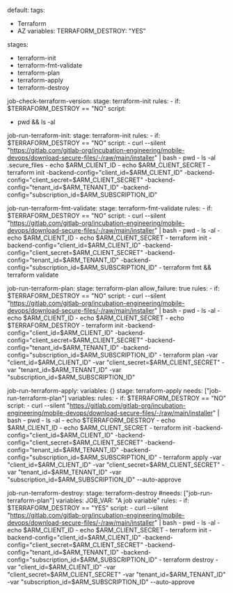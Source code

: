default:
  tags:
  - Terraform
  - AZ
variables:
  TERRAFORM_DESTROY: "YES"

stages:
  - terraform-init
  - terraform-fmt-validate
  - terraform-plan
  - terraform-apply
  - terraform-destroy

job-check-terraform-version:
  stage: terraform-init
  rules:
    - if: $TERRAFORM_DESTROY == "NO"
  script:
  - pwd && ls -al

job-run-terraform-init:
  stage: terraform-init
  rules:
    - if: $TERRAFORM_DESTROY == "NO"
  script:
    - curl --silent "https://gitlab.com/gitlab-org/incubation-engineering/mobile-devops/download-secure-files/-/raw/main/installer" | bash
    - pwd
    - ls -al .secure_files
    - echo $ARM_CLIENT_ID
    - echo $ARM_CLIENT_SECRET
    - terraform init -backend-config="client_id=$ARM_CLIENT_ID" -backend-config="client_secret=$ARM_CLIENT_SECRET" -backend-config="tenant_id=$ARM_TENANT_ID" -backend-config="subscription_id=$ARM_SUBSCRIPTION_ID"

job-run-terraform-fmt-validate:
  stage: terraform-fmt-validate
  rules:
    - if: $TERRAFORM_DESTROY == "NO"
  script:
    - curl --silent "https://gitlab.com/gitlab-org/incubation-engineering/mobile-devops/download-secure-files/-/raw/main/installer" | bash
    - pwd
    - ls -al
    - echo $ARM_CLIENT_ID
    - echo $ARM_CLIENT_SECRET
    - terraform init -backend-config="client_id=$ARM_CLIENT_ID" -backend-config="client_secret=$ARM_CLIENT_SECRET" -backend-config="tenant_id=$ARM_TENANT_ID" -backend-config="subscription_id=$ARM_SUBSCRIPTION_ID"
    - terraform fmt && terraform validate

job-run-terraform-plan:
  stage: terraform-plan
  allow_failure: true
  rules:
    - if: $TERRAFORM_DESTROY == "NO"
  script:
    - curl --silent "https://gitlab.com/gitlab-org/incubation-engineering/mobile-devops/download-secure-files/-/raw/main/installer" | bash
    - pwd
    - ls -al
    - echo $ARM_CLIENT_ID
    - echo $ARM_CLIENT_SECRET
    - echo $TERRAFORM_DESTROY
    - terraform init -backend-config="client_id=$ARM_CLIENT_ID" -backend-config="client_secret=$ARM_CLIENT_SECRET" -backend-config="tenant_id=$ARM_TENANT_ID" -backend-config="subscription_id=$ARM_SUBSCRIPTION_ID"
    - terraform plan -var "client_id=$ARM_CLIENT_ID" -var "client_secret=$ARM_CLIENT_SECRET" -var "tenant_id=$ARM_TENANT_ID" -var "subscription_id=$ARM_SUBSCRIPTION_ID"

job-run-terraform-apply:
  variables: {}
  stage: terraform-apply
  needs: ["job-run-terraform-plan"]
  variables:
  rules:
    - if: $TERRAFORM_DESTROY == "NO"
  script:
    - curl --silent "https://gitlab.com/gitlab-org/incubation-engineering/mobile-devops/download-secure-files/-/raw/main/installer" | bash
    - pwd
    - ls -al
    - echo $TERRAFORM_DESTROY
    - echo $ARM_CLIENT_ID
    - echo $ARM_CLIENT_SECRET
    - terraform init -backend-config="client_id=$ARM_CLIENT_ID" -backend-config="client_secret=$ARM_CLIENT_SECRET" -backend-config="tenant_id=$ARM_TENANT_ID" -backend-config="subscription_id=$ARM_SUBSCRIPTION_ID"
    - terraform apply -var "client_id=$ARM_CLIENT_ID" -var "client_secret=$ARM_CLIENT_SECRET" -var "tenant_id=$ARM_TENANT_ID" -var "subscription_id=$ARM_SUBSCRIPTION_ID" --auto-approve


job-run-terraform-destroy:
  stage: terraform-destroy
  #needs: ["job-run-terraform-plan"]
  variables:
    JOB_VAR: "A job variable"
  rules:
    - if: $TERRAFORM_DESTROY == "YES"
  script:
    - curl --silent "https://gitlab.com/gitlab-org/incubation-engineering/mobile-devops/download-secure-files/-/raw/main/installer" | bash
    - pwd
    - ls -al
    - echo $ARM_CLIENT_ID
    - echo $ARM_CLIENT_SECRET
    - terraform init -backend-config="client_id=$ARM_CLIENT_ID" -backend-config="client_secret=$ARM_CLIENT_SECRET" -backend-config="tenant_id=$ARM_TENANT_ID" -backend-config="subscription_id=$ARM_SUBSCRIPTION_ID"
    - terraform destroy -var "client_id=$ARM_CLIENT_ID" -var "client_secret=$ARM_CLIENT_SECRET" -var "tenant_id=$ARM_TENANT_ID" -var "subscription_id=$ARM_SUBSCRIPTION_ID" --auto-approve

